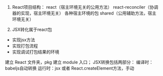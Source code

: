 1. React项目结构：
react（宿主环境无关的公用方法）
react-reconciler（协调器的实现，宿主环境无关）
各种宿主环境的包
shared（公用辅助方法，宿主环境无关）

2. JSX转化属于react包
- 实现jsx方法
- 实现打包流程
- 实现调试打包结果的环境

建立 React 文件夹，pkg 建立 module 入口；
JSX转换包括两部分：
编译时：babeljs自动转换
运行时：jsx 或者 React.createElement方法，手动